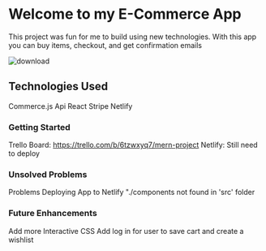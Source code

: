 # Welcome to my E-Commerce App

This project was fun for me to build using new technologies. With this app you can buy items, checkout, and get confirmation emails

![download](https://user-images.githubusercontent.com/112181338/216444290-8a0f5b8b-e95e-4b45-8c36-ca5df3682f88.jpg)

## Technologies Used

Commerce.js Api
React
Stripe
Netlify

### Getting Started

Trello Board: https://trello.com/b/6tzwxyq7/mern-project
Netlify: Still need to deploy

### Unsolved Problems

Problems Deploying App to Netlify
"./components not found in 'src' folder

### Future Enhancements

Add more Interactive CSS
Add log in for user to save cart and create a wishlist
